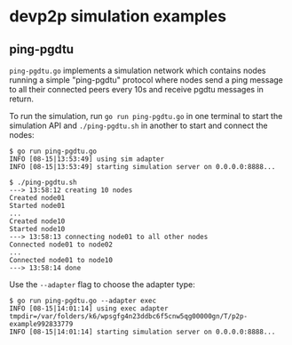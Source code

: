# devp2p simulation examples

## ping-pgdtu

`ping-pgdtu.go` implements a simulation network which contains nodes running a
simple "ping-pgdtu" protocol where nodes send a ping message to all their
connected peers every 10s and receive pgdtu messages in return.

To run the simulation, run `go run ping-pgdtu.go` in one terminal to start the
simulation API and `./ping-pgdtu.sh` in another to start and connect the nodes:

```
$ go run ping-pgdtu.go
INFO [08-15|13:53:49] using sim adapter
INFO [08-15|13:53:49] starting simulation server on 0.0.0.0:8888...
```

```
$ ./ping-pgdtu.sh
---> 13:58:12 creating 10 nodes
Created node01
Started node01
...
Created node10
Started node10
---> 13:58:13 connecting node01 to all other nodes
Connected node01 to node02
...
Connected node01 to node10
---> 13:58:14 done
```

Use the `--adapter` flag to choose the adapter type:

```
$ go run ping-pgdtu.go --adapter exec
INFO [08-15|14:01:14] using exec adapter                       tmpdir=/var/folders/k6/wpsgfg4n23ddbc6f5cnw5qg00000gn/T/p2p-example992833779
INFO [08-15|14:01:14] starting simulation server on 0.0.0.0:8888...
```
